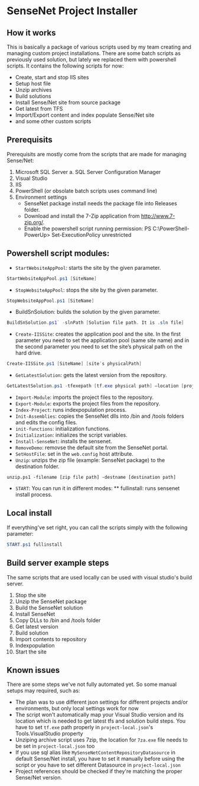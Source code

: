 # SenseNet Project Installer

## How it works

This is basically a package of various scripts used by my team creating and managing custom project installations. There are some batch scripts as previously used solution, but lately we replaced them with powershell scripts.
It contains the following scripts for now:
- Create, start and stop IIS sites
- Setup host file
- Unzip archives
- Build solutions
- Install Sense/Net site from source package
- Get latest from TFS
- Import/Export content and index populate Sense/Net site
- and some other custom scripts

## Prerequisits

Prerequisits are mostly come from the scripts that are made for managing Sense/Net:

1. Microsoft SQL Server
	a.       SQL Server Configuration Manager
2. Visual Studio
3. IIS
3. PowerShell (or obsolate batch scripts uses command line)
4. Environment settings
	- SenseNet package install needs the package file into Releases folder.
	- Download and install the 7-Zip application from http://www.7-zip.org/.
	- Enable the powershell script running permission: PS C:\PowerShell-PowerUp> Set-ExecutionPolicy unrestricted

## Powershell script modules:

- `StartWebsiteAppPool`: starts the site by the given parameter. 
```powershell
StartWebsiteAppPool.ps1 [SiteName]
```
- `StopWebsiteAppPool`: stops the site by the given parameter.
```powershell
StopWebsiteAppPool.ps1 [SiteName]
```
- BuildSnSolution: builds the solution by the given parameter.
```powershell
BuildSnSolution.ps1` -slnPath [Solution file path. It is .sln file]
```
- `Create-IISSite`: creates the application pool and the site. In the first parameter you need to set the application pool (same site name) and in the second parameter you need to set the site’s physical path on the hard drive.
```powershell
Create-IISSite.ps1 [SiteName] [site’s physicalPath]
```
- `GetLatestSolution`: gets the latest version from the repository.
```powershell
GetLatestSolution.ps1 -tfexepath [tf.exe physical path] –location [project source folder path]
```
- `Import-Module`: imports the project files to the repository.
- `Export-Module`: exports the project files from the repository.
- `Index-Project`: runs indexpopulation process.
- `Init-Assemblies`: copies the SenseNet dlls into /bin and /tools folders and edits the config files.
- `init-functions`: initialization functions.
- `Initialization`: initializes the script variables.
- `Install-SenseNet`: installs the sensenet.
- `RemoveDemo`: removse the default site from the SenseNet portal.
- `SetHostFile`: set in the `web.config` host attribute.
- `Unzip`: unzips the zip file (example: SenseNet package) to the destination folder.
```
unzip.ps1 -filename [zip file path] -destname [destination path]
```
- `START`: You can run it in different modes: 
** fullinstall: runs sensenet install process.

## Local install 

If everything've set right, you can call the scripts simply with the following parameter:
```powershell
START.ps1 fullinstall
```

## Build server example steps

The same scripts that are used locally can be used with visual studio's build server.

1.	Stop the site 
2.	Unzip the SenseNet package
3.	Build the SenseNet solution
4.	Install SenseNet
5.	Copy DLLs to /bin and /tools folder
6.	Get latest version
7.	Build solution
8.	Import contents to repository
9.	Indexpopulation
10.	Start the site 

## Known issues

There are some steps we've not fully automated yet. So some manual setups may required, such as:

- The plan was to use different json settings for different projects and/or environments, but only local settings work for now
- The script won't automatically map your Visual Studio version and its location which is needed to get latest tfs and solution build steps. You have to set `tf.exe` path properly in `project-local.json`'s Tools.VisualStudio property
- Unziping archive script uses 7zip, the location for `7za.exe` file needs to be set in `project-local.json` too
- If you use sql alias like `MySenseNetContentRepositoryDatasource` in default Sense/Net install, you have to set it manually before using the script or you have to set different Datasource in `project-local.json`
- Project references should be checked if they're matching the proper Sense/Net version.
